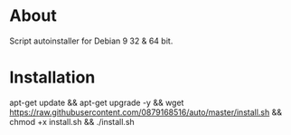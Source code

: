 # About

Script autoinstaller for Debian 9 32 & 64 bit.

# Installation

apt-get update && apt-get upgrade -y && wget https://raw.githubusercontent.com/0879168516/auto/master/install.sh && chmod +x install.sh && ./install.sh
